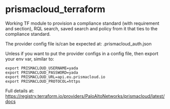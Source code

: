 # prismacloud_terraform

Working TF module to provision a compliance standard (with requirement and section), RQL search, saved search and policy from it that ties to the compliance standard.

The provider config file is/can be expected at: .prismacloud_auth.json

Unless if you want to put the provider configs in a config file, then export your env var, similar to:

```
export PRISMACLOUD_USERNAME=yada
export PRISMACLOUD_PASSWORD=yada
export PRISMACLOUD_URL=api.eu.prismacloud.io
export PRISMACLOUD_PROTOCOL=https
```

Full details at:
https://registry.terraform.io/providers/PaloAltoNetworks/prismacloud/latest/docs
